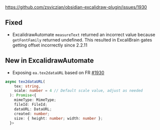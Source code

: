 https://github.com/zsviczian/obsidian-excalidraw-plugin/issues/1930
## Fixed
- ExcalidrawAutomate `measureText` returned an incorrect value because `getFontFamily` returned undefined. This resulted in ExcaliBrain gates getting offset incorrectly since 2.2.11

## New in ExcalidrawAutomate
- Exposing `ea.tex2dataURL` based on FR [#1930](https://github.com/zsviczian/obsidian-excalidraw-plugin/issues/1930)
```ts
async tex2dataURL(
    tex: string,
    scale: number = 4 // Default scale value, adjust as needed
  ): Promise<{
    mimeType: MimeType;
    fileId: FileId;
    dataURL: DataURL;
    created: number;
    size: { height: number; width: number };
  }> 
```